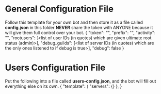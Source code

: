 # General Configuration File
Follow this template for your own bot and then store it as a file called <b>config.json</b> in this folder
<b>NEVER</b> share the token with ANYONE because it will give them full control over your bot.
{
	"token": "<bot token>",
	"prefix": "<bot prefix>",
	"activity": "<what the bot is playing>",
	"rootusers": [<list of user IDs (in quotes) which are given ultimate root status (admin)>],
	"debug_guilds": [<list of server IDs (in quotes) which are the only ones listened to if debug is true>],
	"debug": false
}

# Users Configuration File
Put the following into a file called <b>users-config.json</b>, and the bot will fill out everything else on its own.
{
	"template": { "servers": {} },
}
